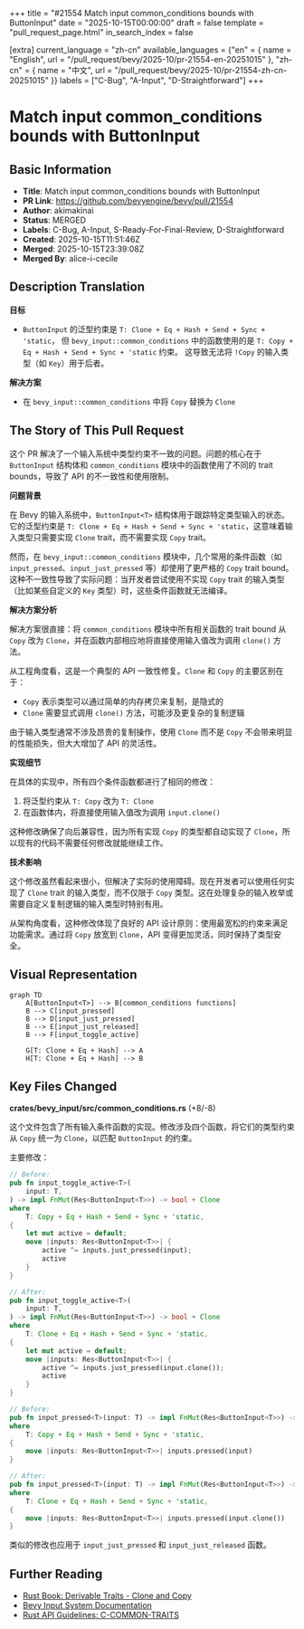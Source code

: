 +++
title = "#21554 Match input common_conditions bounds with ButtonInput"
date = "2025-10-15T00:00:00"
draft = false
template = "pull_request_page.html"
in_search_index = false

[extra]
current_language = "zh-cn"
available_languages = {"en" = { name = "English", url = "/pull_request/bevy/2025-10/pr-21554-en-20251015" }, "zh-cn" = { name = "中文", url = "/pull_request/bevy/2025-10/pr-21554-zh-cn-20251015" }}
labels = ["C-Bug", "A-Input", "D-Straightforward"]
+++

# Match input common_conditions bounds with ButtonInput

## Basic Information
- **Title**: Match input common_conditions bounds with ButtonInput
- **PR Link**: https://github.com/bevyengine/bevy/pull/21554
- **Author**: akimakinai
- **Status**: MERGED
- **Labels**: C-Bug, A-Input, S-Ready-For-Final-Review, D-Straightforward
- **Created**: 2025-10-15T11:51:46Z
- **Merged**: 2025-10-15T23:39:08Z
- **Merged By**: alice-i-cecile

## Description Translation
**目标**

- `ButtonInput` 的泛型约束是 `T: Clone + Eq + Hash + Send + Sync + 'static`，
  但 `bevy_input::common_conditions` 中的函数使用的是 `T: Copy + Eq + Hash + Send + Sync + 'static` 约束。
  这导致无法将 `!Copy` 的输入类型（如 `Key`）用于后者。

**解决方案**

- 在 `bevy_input::common_conditions` 中将 `Copy` 替换为 `Clone`

## The Story of This Pull Request

这个 PR 解决了一个输入系统中类型约束不一致的问题。问题的核心在于 `ButtonInput` 结构体和 `common_conditions` 模块中的函数使用了不同的 trait bounds，导致了 API 的不一致性和使用限制。

**问题背景**

在 Bevy 的输入系统中，`ButtonInput<T>` 结构体用于跟踪特定类型输入的状态。它的泛型约束是 `T: Clone + Eq + Hash + Send + Sync + 'static`，这意味着输入类型只需要实现 `Clone` trait，而不需要实现 `Copy` trait。

然而，在 `bevy_input::common_conditions` 模块中，几个常用的条件函数（如 `input_pressed`、`input_just_pressed` 等）却使用了更严格的 `Copy` trait bound。这种不一致性导致了实际问题：当开发者尝试使用不实现 `Copy` trait 的输入类型（比如某些自定义的 `Key` 类型）时，这些条件函数就无法编译。

**解决方案分析**

解决方案很直接：将 `common_conditions` 模块中所有相关函数的 trait bound 从 `Copy` 改为 `Clone`，并在函数内部相应地将直接使用输入值改为调用 `clone()` 方法。

从工程角度看，这是一个典型的 API 一致性修复。`Clone` 和 `Copy` 的主要区别在于：
- `Copy` 表示类型可以通过简单的内存拷贝来复制，是隐式的
- `Clone` 需要显式调用 `clone()` 方法，可能涉及更复杂的复制逻辑

由于输入类型通常不涉及昂贵的复制操作，使用 `Clone` 而不是 `Copy` 不会带来明显的性能损失，但大大增加了 API 的灵活性。

**实现细节**

在具体的实现中，所有四个条件函数都进行了相同的修改：
1. 将泛型约束从 `T: Copy` 改为 `T: Clone`
2. 在函数体内，将直接使用输入值改为调用 `input.clone()`

这种修改确保了向后兼容性，因为所有实现 `Copy` 的类型都自动实现了 `Clone`，所以现有的代码不需要任何修改就能继续工作。

**技术影响**

这个修改虽然看起来很小，但解决了实际的使用障碍。现在开发者可以使用任何实现了 `Clone` trait 的输入类型，而不仅限于 `Copy` 类型。这在处理复杂的输入枚举或需要自定义复制逻辑的输入类型时特别有用。

从架构角度看，这种修改体现了良好的 API 设计原则：使用最宽松的约束来满足功能需求。通过将 `Copy` 放宽到 `Clone`，API 变得更加灵活，同时保持了类型安全。

## Visual Representation

```mermaid
graph TD
    A[ButtonInput<T>] --> B[common_conditions functions]
    B --> C[input_pressed]
    B --> D[input_just_pressed]
    B --> E[input_just_released]
    B --> F[input_toggle_active]
    
    G[T: Clone + Eq + Hash] --> A
    H[T: Clone + Eq + Hash] --> B
```

## Key Files Changed

**crates/bevy_input/src/common_conditions.rs** (+8/-8)

这个文件包含了所有输入条件函数的实现。修改涉及四个函数，将它们的类型约束从 `Copy` 统一为 `Clone`，以匹配 `ButtonInput` 的约束。

主要修改：

```rust
// Before:
pub fn input_toggle_active<T>(
    input: T,
) -> impl FnMut(Res<ButtonInput<T>>) -> bool + Clone
where
    T: Copy + Eq + Hash + Send + Sync + 'static,
{
    let mut active = default;
    move |inputs: Res<ButtonInput<T>>| {
        active ^= inputs.just_pressed(input);
        active
    }
}

// After:
pub fn input_toggle_active<T>(
    input: T,
) -> impl FnMut(Res<ButtonInput<T>>) -> bool + Clone
where
    T: Clone + Eq + Hash + Send + Sync + 'static,
{
    let mut active = default;
    move |inputs: Res<ButtonInput<T>>| {
        active ^= inputs.just_pressed(input.clone());
        active
    }
}
```

```rust
// Before:
pub fn input_pressed<T>(input: T) -> impl FnMut(Res<ButtonInput<T>>) -> bool + Clone
where
    T: Copy + Eq + Hash + Send + Sync + 'static,
{
    move |inputs: Res<ButtonInput<T>>| inputs.pressed(input)
}

// After:
pub fn input_pressed<T>(input: T) -> impl FnMut(Res<ButtonInput<T>>) -> bool + Clone
where
    T: Clone + Eq + Hash + Send + Sync + 'static,
{
    move |inputs: Res<ButtonInput<T>>| inputs.pressed(input.clone())
}
```

类似的修改也应用于 `input_just_pressed` 和 `input_just_released` 函数。

## Further Reading

- [Rust Book: Derivable Traits - Clone and Copy](https://doc.rust-lang.org/book/appendix-03-derivable-traits.html#clone-and-copy-for-duplicating-values)
- [Bevy Input System Documentation](https://docs.rs/bevy_input/latest/bevy_input/)
- [Rust API Guidelines: C-COMMON-TRAITS](https://rust-lang.github.io/api-guidelines/interoperability.html#types-eagerly-implement-common-traits-c-common-traits)